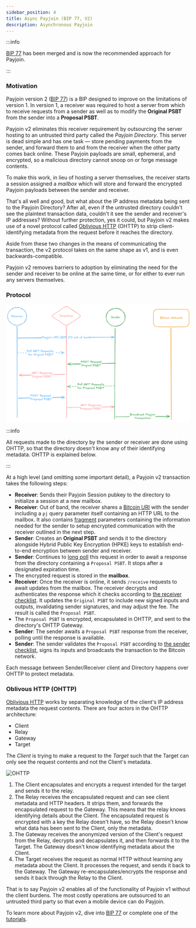 ```yaml
---
sidebar_position: 4
title: Async Payjoin (BIP 77, V2)
description: Asynchronous Payjoin
---
```


:::info

[BIP 77](https://github.com/bitcoin/bips/blob/master/bip-0077.md) has been merged and is now the recommended approach for Payjoin.

:::

### Motivation

Payjoin version 2 ([BIP 77](https://github.com/bitcoin/bips/blob/master/bip-0077.md)) is a BIP designed to improve on the limitations of version 1. In version 1, a receiver was required to host a server from which to receive requests from a sender as well as to modify the **Original PSBT** from the sender into a **Proposal PSBT**.

Payjoin v2 eliminates this receiver requirement by outsourcing the server hosting to an untrusted third party called the _Payjoin Directory_. This server is dead simple and has one task — store pending payments from the sender, and forward them to and from the receiver when the other party comes back online. These Payjoin payloads are small, ephemeral, and encrypted, so a malicious directory cannot snoop on or forge message contents.

To make this work, in lieu of hosting a server themselves, the receiver starts a session assigned a _mailbox_ which will store and forward the encrypted Payjoin payloads between the sender and receiver.

That's all well and good, but what about the IP address metadata being sent to the Payjoin Directory? After all, even if the untrusted directory couldn't see the plaintext transaction data, couldn't it see the sender and receiver's IP addresses? Without further protection, yes it could, but Payjoin v2 makes use of a novel protocol called [Oblivious HTTP](https://www.fastly.com/blog/enabling-privacy-on-the-internet-with-oblivious-http) (OHTTP) to strip client-identifying metadata from the request before it reaches the directory.

Aside from these two changes in the means of communicating the transaction, the v2 protocol takes on the same shape as v1, and is even backwards-compatible.

Payjoin v2 removes barriers to adoption by eliminating the need for the sender and receiver to be online at the same time, or for either to ever run any servers themselves.

### Protocol

![Payjoin V2 Flow](./img/v2.png)

:::info

All requests made to the directory by the sender or receiver are done using OHTTP, so that the directory doesn't know any of their identifying metadata. OHTTP is explained below.

:::

At a high level (and omitting some important detail), a Payjoin v2 transaction takes the following steps:

- **Receiver**: Sends their Payjoin Session pubkey to the directory to initialize a session at a new mailbox.
- **Receiver**: Out of band, the receiver shares a [Bitcoin URI](https://github.com/bitcoin/bips/blob/master/bip-0021.mediawiki) with the sender including a `pj` query parameter itself containing an HTTP URL to the mailbox. It also contains [fragment](https://github.com/bitcoin/bips/blob/master/bip-0077.md#receiver-fragment-parameters) parameters containing the information needed for the sender to setup encrypted communication with the receiver outlined in the next step.
- **Sender**: Creates an **Original PSBT** and sends it to the directory alongside Hybrid Public Key Encryption (HPKE) keys to establish end-to-end encryption between sender and receiver.
- **Sender**: Continues to [long poll](https://javascript.info/long-polling) this request in order to await a response from the directory containing a `Proposal PSBT`. It stops after a designated expiration time.
- The encrypted request is stored in the **mailbox**.
- **Receiver**: Once the receiver is online, it sends `/receive` requests to await updates from the mailbox. The receiver decrypts and authenticates the response which it checks according to [the receiver checklist](https://github.com/bitcoin/bips/blob/master/bip-0078.mediawiki#receivers-original-psbt-checklist). It updates the `Original PSBT` to include new signed inputs and outputs, invalidating sender signatures, and may adjust the fee. The result is called the `Proposal PSBT`.
- The `Proposal PSBT` is encrypted, encapsulated in OHTTP, and sent to the directory's OHTTP Gateway.
- **Sender**: The sender awaits a `Proposal PSBT` response from the receiver, polling until the response is available.
- **Sender**: The sender validates the `Proposal PSBT` according to [the sender checklist](https://github.com/bitcoin/bips/blob/792e5852506ddc545559894754eec5a05da7a7bb/bip-0077.md#senders-proposal-psbt-checklist), signs its inputs and broadcasts the transaction to the Bitcoin network.

Each message between Sender/Receiver client and Directory happens over OHTTP to protect metadata.

### Oblivous HTTP (OHTTP)

[Oblivious HTTP](https://www.ietf.org/rfc/rfc9458.html) works by separating knowledge of the client's IP address metadata the request contents. There are four actors in the OHTTP architecture:

- Client
- Relay
- Gateway
- Target

The _Client_ is trying to make a request to the _Target_ such that the Target can only see the request contents and not the Client's metadata.

![OHTTP](./img/ohttp.png)

1. The Client encapsulates and encrypts a request intended for the target and sends it to the relay.
2. The Relay receives the encapsulated request and can see client metadata and HTTP headers. It strips them, and forwards the encapsulated request to the Gateway. This means that the relay knows identifying details about the Client. The encapsulated request is encrypted with a key the Relay doesn't have, so the Relay doesn't know what data has been sent to the Client, only the metadata.
3. The Gateway receives the anonymized version of the Client's request from the Relay, decrypts and decapsulates it, and then forwards it to the Target. The Gateway doesn't know identifying metadata about the Client.
4. The Target receives the request as normal HTTP without learning any metadata about the Client. It processes the request, and sends it back to the Gateway. The Gateway re-encapsulates/encrypts the response and sends it back through the Relay to the Client.

That is to say Payjoin v2 enables all of the functionality of Payjoin v1 without the client burdens. The most costly operations are outsourced to an untrusted third party so that even a mobile device can do Payjoin.

To learn more about Payjoin v2, dive into [BIP 77](https://github.com/bitcoin/bips/pull/1483) or complete one of the [tutorials](/docs/category/tutorials).

